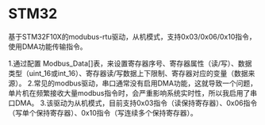 # STM32
基于STM32F10X的modubus-rtu驱动，从机模式，支持0x03/0x06/0x10指令，使用DMA功能传输指令。

1.通过配置 Modbus_Data[]表，来设置寄存器序号、寄存器属性（读/写）、数据类型（uint_16或int_16）、寄存器读/写数据上下限制、寄存器对应的变量（数据来源）。
2.常见的modbus驱动，串口通常没有启用DMA功能，这就导致一个问题，单片机在频繁接收大量modbus指令时，会严重影响系统实时性，所以我启用了串口DMA。
3.该驱动为从机模式，目前支持0x03指令（读保持寄存器）、0x06指令（写单个保持寄存器）、0x10指令（写连续多个保持寄存器）。
